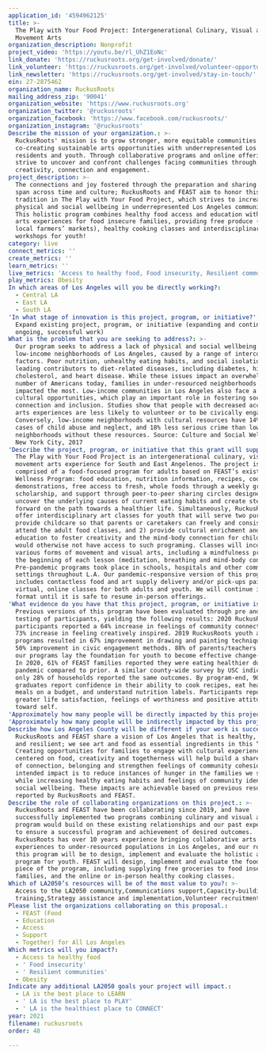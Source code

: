 ```yaml
---
application_id: '4594962125'
title: >-
  The Play with Your Food Project: Intergenerational Culinary, Visual and
  Movement Arts
organization_description: Nonprofit
project_video: 'https://youtu.be/rl_UhZ1EoNc'
link_donate: 'https://ruckusroots.org/get-involved/donate/'
link_volunteer: 'https://ruckusroots.org/get-involved/volunteer-opportunities/'
link_newsletter: 'https://ruckusroots.org/get-involved/stay-in-touch/'
ein: 27-2875462
organization_name: RuckusRoots
mailing_address_zip: '90041'
organization_website: 'https://www.ruckusroots.org'
organization_twitter: '@ruckusroots'
organization_facebook: 'https://www.facebook.com/ruckusroots/'
organization_instagram: '@ruckusroots'
Describe the mission of your organization.: >-
  RuckusRoots' mission is to grow stronger, more equitable communities by
  co-creating sustainable arts opportunities with underrepresented Los Angeles
  residents and youth. Through collaborative programs and online offerings, we
  strive to uncover and confront challenges facing communities through
  creativity, connection and engagement.
project_description: >-
  The connections and joy fostered through the preparation and sharing of food
  span across time and culture; RuckusRoots and FEAST aim to honor this
  tradition in The Play with Your Food Project, which strives to increase
  physical and social wellbeing in underrepresented Los Angeles communities.
  This holistic program combines healthy food access and education with dynamic
  arts experiences for food insecure families, providing free produce (from
  local farmers’ markets), healthy cooking classes and interdisciplinary arts
  workshops for youth!
category: live
connect_metrics: ''
create_metrics: ''
learn_metrics: ''
live_metrics: 'Access to healthy food, Food insecurity, Resilient communities'
play_metrics: Obesity
In which areas of Los Angeles will you be directly working?:
  - Central LA
  - East LA
  - South LA
'In what stage of innovation is this project, program, or initiative?': >-
  Expand existing project, program, or initiative (expanding and continuing
  ongoing, successful work)
What is the problem that you are seeking to address?: >-
  Our program seeks to address a lack of physical and social wellbeing in
  low-income neighborhoods of Los Angeles, caused by a range of interconnected
  factors. Poor nutrition, unhealthy eating habits, and social isolation are the
  leading contributors to diet-related diseases, including diabetes, high
  cholesterol, and heart disease. While these issues impact an overwhelming
  number of Americans today, families in under-resourced neighborhoods are
  impacted the most. Low-income communities in Los Angeles also face a lack of
  cultural opportunities, which play an important role in fostering social
  connection and inclusion. Studies show that people with decreased access to
  arts experiences are less likely to volunteer or to be civically engaged.
  Conversely, low-income neighborhoods with cultural resources have 14% fewer
  cases of child abuse and neglect, and 18% less serious crime than low-income
  neighborhoods without these resources. Source: Culture and Social Wellbeing in
  New York City, 2017
'Describe the project, program, or initiative that this grant will support to address the problem identified.': >-
  The Play with Your Food Project is an intergenerational culinary, visual and
  movement arts experience for South and East Angelenos. The project is
  comprised of a food-focused program for adults based on FEAST’s existing
  Wellness Program: food education, nutrition information, recipes, cooking
  demonstrations, free access to fresh, whole foods through a weekly grocery
  scholarship, and support through peer-to-peer sharing circles designed to
  uncover the underlying causes of current eating habits and create steps
  forward on the path towards a healthier life. Simultaneously, RuckusRoots will
  offer interdisciplinary art classes for youth that will serve two purposes 1)
  provide childcare so that parents or caretakers can freely and consistently
  attend the adult food classes, and 2) provide cultural enrichment and
  education to foster creativity and the mind-body connection for children who
  would otherwise not have access to such programing. Classes will incorporate
  various forms of movement and visual arts, including a mindfulness practice at
  the beginning of each lesson (meditation, breathing and mind-body connection).
  Pre-pandemic programs took place in schools, hospitals and other community
  settings throughout L.A. Our pandemic-responsive version of this program
  includes contactless food and art supply delivery and/or pick-ups paired with
  virtual, online classes for both adults and youth. We will continue in this
  format until it is safe to resume in-person offerings.
'What evidence do you have that this project, program, or initiative is or will be successful, and how will you define and measure success?': >-
  Previous versions of this program have been evaluated through pre and post
  testing of participants, yielding the following results: 2020 RuckusRoots
  participants reported a 64% increase in feelings of community connection and a
  73% increase in feeling creatively inspired. 2019 RuckusRoots youth art
  programs resulted in 67% improvement in drawing and painting techniques and
  50% improvement in civic engagement methods. 88% of parents/teachers believe
  our programs lay the foundation for youth to become effective change-makers.
  In 2020, 61% of FEAST families reported they were eating healthier during the
  pandemic compared to prior. A similar county-wide survey by USC indicated that
  only 28% of households reported the same outcomes. By program-end, 90% of
  graduates report confidence in their ability to cook recipes, eat healthy
  meals on a budget, and understand nutrition labels. Participants reported
  greater life satisfaction, feelings of worthiness and positive attitudes
  toward self.
'Approximately how many people will be directly impacted by this project, program, or initiative?': '225'
'Approximately how many people will be indirectly impacted by this project, program, or initiative?': '375'
Describe how Los Angeles County will be different if your work is successful.: >-
  RuckusRoots and FEAST share a vision of Los Angeles that is healthy, equitable
  and resilient; we see art and food as essential ingredients in this “recipe.”
  Creating opportunities for families to engage with cultural experiences
  centered on food, creativity and togetherness will help build a shared sense
  of connection, belonging and strengthen feelings of community cohesion. Our
  intended impact is to reduce instances of hunger in the families we serve,
  while increasing healthy eating habits and feelings of community identity and
  social wellbeing. These impacts are achievable based on previous results
  reported by RuckusRoots and FEAST.
Describe the role of collaborating organizations on this project.: >-
  RuckusRoots and FEAST have been collaborating since 2019, and have
  successfully implemented two programs combining culinary and visual arts. This
  program would build on these existing relationships and our past experiences
  to ensure a successful program and achievement of desired outcomes.
  RuckusRoots has over 10 years experience bringing collaborative arts
  experiences to under-resourced populations in Los Angeles, and our role in
  this program will be to design, implement and evaluate the holistic arts
  program for youth. FEAST will design, implement and evaluate the food-based
  piece of the program, including supplying free groceries to food insecure
  families, and the online or in-person healthy cooking classes.
Which of LA2050’s resources will be of the most value to you?: >-
  Access to the LA2050 community,Communications support,Capacity-building and
  training,Strategy assistance and implementation,Volunteer recruitment
Please list the organizations collaborating on this proposal.:
  - FEAST (Food
  - Education
  - Access
  - Support
  - Together) for All Los Angeles
Which metrics will you impact?:
  - Access to healthy food
  - ' Food insecurity'
  - ' Resilient communities'
  - Obesity
Indicate any additional LA2050 goals your project will impact.:
  - LA is the best place to LEARN
  - ' LA is the best place to PLAY'
  - ' LA is the healthiest place to CONNECT'
year: 2021
filename: ruckusroots
order: 48

---
```


